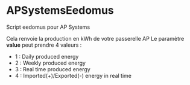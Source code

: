 # APSystemsEedomus
Script eedomus pour AP Systems

Cela renvoie la production en kWh de votre passerelle AP
Le paramètre **value** peut prendre 4 valeurs :
* 1 : Daily produced energy
* 2 : Weekly produced energy
* 3 : Real time produced energy
* 4 : Imported(+)/Exported(-) energy in real time
